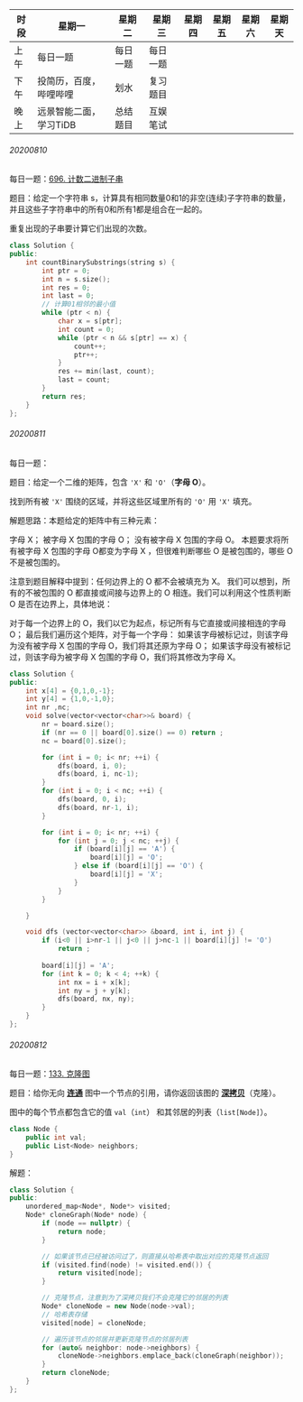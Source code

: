 | 时段 | 星期一                 | 星期二   | 星期三   | 星期四 | 星期五 | 星期六 | 星期天 |
| ---- | ---------------------- | -------- | -------- | ------ | ------ | ------ | ------ |
| 上午 | 每日一题               | 每日一题 | 每日一题 |        |        |        |        |
| 下午 | 投简历，百度，哔哩哔哩 | 划水     | 复习题目 |        |        |        |        |
| 晚上 | 远景智能二面，学习TiDB | 总结题目 | 互娱笔试 |        |        |        |        |

###### 20200810

每日一题：[696. 计数二进制子串](https://leetcode-cn.com/problems/count-binary-substrings/)

题目：给定一个字符串 s，计算具有相同数量0和1的非空(连续)子字符串的数量，并且这些子字符串中的所有0和所有1都是组合在一起的。

重复出现的子串要计算它们出现的次数。

```C++
class Solution {
public:
    int countBinarySubstrings(string s) {
        int ptr = 0;
        int n = s.size();
        int res = 0;
        int last = 0;
        // 计算01相邻的最小值
        while (ptr < n) {
            char x = s[ptr];
            int count = 0;
            while (ptr < n && s[ptr] == x) {
                count++;
                ptr++;
            }
            res += min(last, count);
            last = count;
        }
        return res;
    }
};
```

###### 20200811

每日一题：

题目：给定一个二维的矩阵，包含 `'X'` 和 `'O'`（**字母 O**）。

找到所有被 `'X'` 围绕的区域，并将这些区域里所有的 `'O'` 用 `'X'` 填充。

解题思路：本题给定的矩阵中有三种元素：

字母 X；
被字母 X 包围的字母 O；
没有被字母 X 包围的字母 O。
本题要求将所有被字母 X 包围的字母 O都变为字母 X ，但很难判断哪些 O 是被包围的，哪些 O 不是被包围的。

注意到题目解释中提到：任何边界上的 O 都不会被填充为 X。 我们可以想到，所有的不被包围的 O 都直接或间接与边界上的 O 相连。我们可以利用这个性质判断 O 是否在边界上，具体地说：

对于每一个边界上的 O，我们以它为起点，标记所有与它直接或间接相连的字母 O；
最后我们遍历这个矩阵，对于每一个字母：
如果该字母被标记过，则该字母为没有被字母 X 包围的字母 O，我们将其还原为字母 O；
如果该字母没有被标记过，则该字母为被字母 X 包围的字母 O，我们将其修改为字母 X。

```C++
class Solution {
public:
    int x[4] = {0,1,0,-1};
    int y[4] = {1,0,-1,0};
    int nr ,nc;
    void solve(vector<vector<char>>& board) {
        nr = board.size();
        if (nr == 0 || board[0].size() == 0) return ;
        nc = board[0].size();

        for (int i = 0; i< nr; ++i) { 
            dfs(board, i, 0);
            dfs(board, i, nc-1);
        }
        for (int i = 0; i < nc; ++i) {
            dfs(board, 0, i);
            dfs(board, nr-1, i);
        }

        for (int i = 0; i< nr; ++i) {
            for (int j = 0; j < nc; ++j) {
                if (board[i][j] == 'A') {
                    board[i][j] = 'O';
                } else if (board[i][j] == 'O') {
                    board[i][j] = 'X';
                }
            }
        }

    }

    void dfs (vector<vector<char>> &board, int i, int j) {
        if (i<0 || i>nr-1 || j<0 || j>nc-1 || board[i][j] != 'O')
            return ;
        
        board[i][j] = 'A';
        for (int k = 0; k < 4; ++k) {
            int nx = i + x[k];
            int ny = j + y[k];
            dfs(board, nx, ny);
        }
    }
};
```

###### 20200812

每日一题：[133. 克隆图](https://leetcode-cn.com/problems/clone-graph/)

题目：给你无向 **[连通](https://baike.baidu.com/item/连通图/6460995?fr=aladdin)** 图中一个节点的引用，请你返回该图的 [**深拷贝**](https://baike.baidu.com/item/深拷贝/22785317?fr=aladdin)（克隆）。

图中的每个节点都包含它的值 `val`（`int`） 和其邻居的列表（`list[Node]`）。

```C++
class Node {
    public int val;
    public List<Node> neighbors;
}
```

解题：

```C++
class Solution {
public:
    unordered_map<Node*, Node*> visited;
    Node* cloneGraph(Node* node) {
        if (node == nullptr) {
            return node;
        }

        // 如果该节点已经被访问过了，则直接从哈希表中取出对应的克隆节点返回
        if (visited.find(node) != visited.end()) {
            return visited[node];
        }

        // 克隆节点，注意到为了深拷贝我们不会克隆它的邻居的列表
        Node* cloneNode = new Node(node->val);
        // 哈希表存储
        visited[node] = cloneNode;

        // 遍历该节点的邻居并更新克隆节点的邻居列表
        for (auto& neighbor: node->neighbors) {
            cloneNode->neighbors.emplace_back(cloneGraph(neighbor));
        }
        return cloneNode;
    }
};
```

